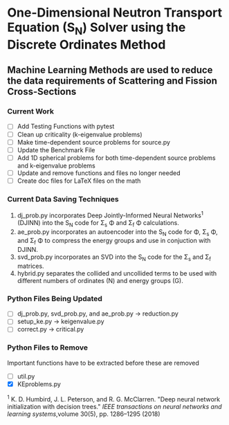 # One-Dimensional Neutron Transport Equation (S<sub>N</sub>)  Solver using the Discrete Ordinates Method

## Machine Learning Methods are used to reduce the data requirements of Scattering and Fission Cross-Sections

### Current Work
- [ ] Add Testing Functions with pytest
- [ ] Clean up criticality (k-eigenvalue problems)
- [ ] Make time-dependent source problems for source.py
- [ ] Update the Benchmark File
- [ ] Add 1D spherical problems for both time-dependent source problems and k-eigenvalue problems
- [ ] Update and remove functions and files no longer needed
- [ ] Create doc files for LaTeX files on the math

### Current Data Saving Techniques
1. dj\_prob.py incorporates Deep Jointly-Informed Neural Networks<sup>1</sup> (DJINN) into the S<sub>N</sub> code for &Sigma;<sub>s</sub> &Phi; and &Sigma;<sub>f</sub> &Phi; calculations.
2. ae\_prob.py incorporates an autoencoder into the S<sub>N</sub> code for &Phi;, &Sigma;<sub>s</sub> &Phi;, and &Sigma;<sub>f</sub> &Phi; to compress the energy groups and use in conjuction with DJINN. 
3. svd\_prob.py incorporates an SVD into the S<sub>N</sub> code for the &Sigma;<sub>s</sub> and &Sigma;<sub>f</sub> matrices.
4. hybrid.py separates the collided and uncollided terms to be used with different numbers of ordinates (N) and energy groups (G). 

### Python Files Being Updated
- [ ] dj\_prob.py, svd\_prob.py, and ae\_prob.py &#8594; reduction.py
- [ ] setup\_ke.py &#8594; keigenvalue.py
- [ ] correct.py &#8594; critical.py

### Python Files to Remove
Important functions have to be extracted before these are removed
- [ ] util.py
- [x] KEproblems.py

<sup>1</sup> K. D. Humbird, J. L. Peterson, and R. G. McClarren. "Deep neural network initialization with decision trees." *IEEE transactions on neural networks and learning systems*,volume 30(5), pp. 1286–1295 (2018)
